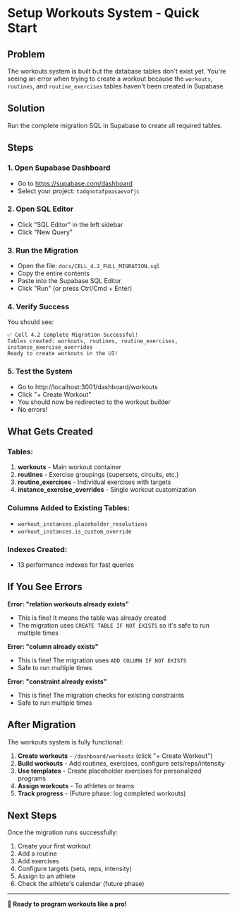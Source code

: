 # Setup Workouts System - Quick Start

## Problem

The workouts system is built but the database tables don't exist yet. You're seeing an error when trying to create a workout because the `workouts`, `routines`, and `routine_exercises` tables haven't been created in Supabase.

## Solution

Run the complete migration SQL in Supabase to create all required tables.

## Steps

### 1. Open Supabase Dashboard
- Go to https://supabase.com/dashboard
- Select your project: `tadqnotafpeasaevofjc`

### 2. Open SQL Editor
- Click "SQL Editor" in the left sidebar
- Click "New Query"

### 3. Run the Migration
- Open the file: `docs/CELL_4.2_FULL_MIGRATION.sql`
- Copy the entire contents
- Paste into the Supabase SQL Editor
- Click "Run" (or press Ctrl/Cmd + Enter)

### 4. Verify Success
You should see:
```
✅ Cell 4.2 Complete Migration Successful!
Tables created: workouts, routines, routine_exercises, instance_exercise_overrides
Ready to create workouts in the UI!
```

### 5. Test the System
- Go to http://localhost:3001/dashboard/workouts
- Click "+ Create Workout"
- You should now be redirected to the workout builder
- No errors!

## What Gets Created

### Tables:
1. **workouts** - Main workout container
2. **routines** - Exercise groupings (supersets, circuits, etc.)
3. **routine_exercises** - Individual exercises with targets
4. **instance_exercise_overrides** - Single workout customization

### Columns Added to Existing Tables:
- `workout_instances.placeholder_resolutions`
- `workout_instances.is_custom_override`

### Indexes Created:
- 13 performance indexes for fast queries

## If You See Errors

**Error: "relation workouts already exists"**
- This is fine! It means the table was already created
- The migration uses `CREATE TABLE IF NOT EXISTS` so it's safe to run multiple times

**Error: "column already exists"**
- This is fine! The migration uses `ADD COLUMN IF NOT EXISTS`
- Safe to run multiple times

**Error: "constraint already exists"**
- This is fine! The migration checks for existing constraints
- Safe to run multiple times

## After Migration

The workouts system is fully functional:

1. **Create workouts** - `/dashboard/workouts` (click "+ Create Workout")
2. **Build workouts** - Add routines, exercises, configure sets/reps/intensity
3. **Use templates** - Create placeholder exercises for personalized programs
4. **Assign workouts** - To athletes or teams
5. **Track progress** - (Future phase: log completed workouts)

## Next Steps

Once the migration runs successfully:

1. Create your first workout
2. Add a routine
3. Add exercises
4. Configure targets (sets, reps, intensity)
5. Assign to an athlete
6. Check the athlete's calendar (future phase)

---

**🚀 Ready to program workouts like a pro!**
